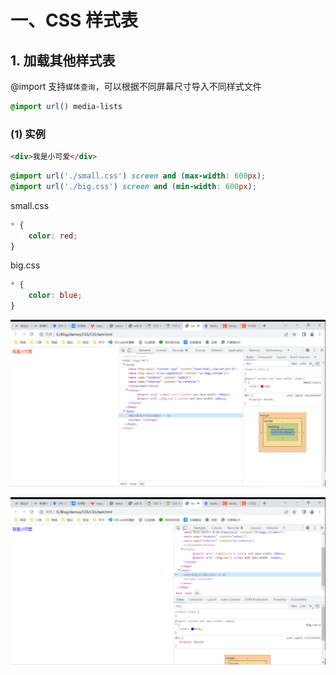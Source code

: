 # 一、CSS 样式表

## 1. 加载其他样式表

@import 支持`媒体查询`，可以根据不同屏幕尺寸导入不同样式文件

```css
@import url() media-lists
```

### (1) 实例

```html
<div>我是小可爱</div>
```

```css
@import url('./small.css') screen and (max-width: 600px);
@import url('./big.css') screen and (min-width: 600px);
```

small.css

```css
* {
    color: red;
}
```

big.css

```css
* {
    color: blue;
}
```

![small](https://github.com/yuyuyuzhang/Blog/blob/master/images/CSS/CSS/small.png)

![big](https://github.com/yuyuyuzhang/Blog/blob/master/images/CSS/CSS/big.png)
